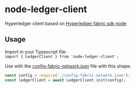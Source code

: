 # node-ledger-client

Hyperledger client based on [Hyperledger fabric sdk node](https://fabric-sdk-node.github.io/)

## Usage
Import in your Typescript file:<br/>
`import { LedgerClient } from 'node-ledger-client';`

Use with the [config-fabric-network.json](https://github.com/ascatox/node-ledger-client/blob/master/resources/config-fabric-network.json) file with this shape: <br/>
```javascript
const config = require('./config-fabric-network.json');
const ledgerClient = await LedgerClient.init(config); 
```
